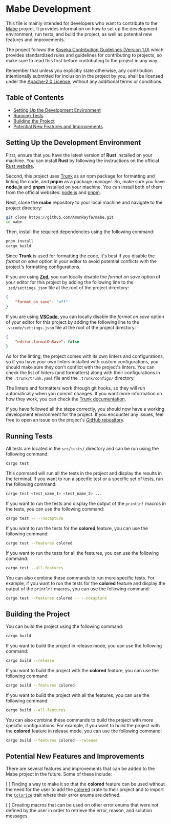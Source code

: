 # Mabe Development

This file is mainly intended for developers who want to contribute to the [Mabe](README.md) project. It provides information on
how to set up the development environment, run tests, and build the project, as well as potential new features and improvements.

The project follows the [Koseka Contribution Guidelines (Version 1.0)](https://koseka.org/contribution-guidelines/1.0) which
provides standardized rules and guidelines for contributing to projects, so make sure to read this first before contributing to
the project in any way.

Remember that unless you explicitly state otherwise, any contribution intentionally submitted for inclusion in the project by
you, shall be licensed under the [Apache-2.0 License](LICENSE), without any additional terms or conditions.

## Table of Contents

- [Setting Up the Development Environment](#setting-up-the-development-environment)
- [Running Tests](#running-tests)
- [Building the Project](#building-the-project)
- [Potential New Features and Improvements](#potential-new-features-and-improvements)

## Setting Up the Development Environment

First, ensure that you have the latest version of **Rust** installed on your machine. You can install **Rust** by following the
instructions on the official [Rust website](https://www.rust-lang.org/tools/install).

Second, this project uses [Trunk](https://www.trunk.io) as an npm package for formatting and linting the code, and **pnpm** as a
package manager. So, make sure you have **node.js** and **pnpm** installed on your machine. You can install both of them from
the official websites: [node.js](https://nodejs.org) and [pnpm](https://pnpm.io/installation).

Next, clone the **mabe** repository to your local machine and navigate to the project directory:

```sh
git clone https://github.com/AmonRayfa/mabe.git
cd mabe
```

Then, install the required dependencies using the following command:

```sh
pnpm install
cargo build
```

Since **Trunk** is used for formatting the code, it's best if you disable the _format on save_ option in your editor to avoid
potential conflicts with the project's formatting configurations.

If you are using [**Zed**](https://zed.dev), you can locally disable the _format on save_ option of your editor for this project
by adding the following line to the `.zed/settings.json` file at the root of the project directory:

```json
{
	"format_on_save": "off"
}
```

If you are using [**VSCode**](https://code.visualstudio.com), you can locally disable the _format on save_ option of your editor
for this project by adding the following line to the `.vscode/settings.json` file at the root of the project directory:

```json
{
	"editor.formatOnSave": false
}
```

As for the linting, the project comes with its own linters and configurations, so if you have your own linters installed with
custom configurations, you should make sure they don't conflict with the project's linters. You can check the list of linters
(and formatters) along with their configurations in the `.trunk/trunk.yaml` file and the `.trunk/configs/` directory.

The linters and formatters work through git hooks, so they will run automatically when you commit changes. If you want more
information on how they work, you can check the [Trunk documentation](https://docs.trunk.io).

If you have followed all the steps correctly, you should now have a working development environment for the project. If you
encounter any issues, feel free to open an issue on the project's [GitHub repository](https://github.com/AmonRayfa/mabe/issues).

## Running Tests

All tests are located in the `src/tests/` directory and can be run using the following command:

```sh
cargo test
```

This command will run all the tests in the project and display the results in the terminal. If you want to run a specific test
or a specific set of tests, run the following command:

```sh
cargo test <test_name_1> <test_name_2> ...
```

If you want to run the tests and display the output of the `println!` macros in the tests, you can use the following command:

```sh
cargo test -- --nocapture
```

If you want to run the tests for the **colored** feature, you can use the following command:

```sh
cargo test --features colored
```

If you want to run the tests for all the features, you can use the following command:

```sh
cargo test --all-features
```

You can also combine these commands to run more specific tests. For example, if you want to run the tests for the **colored**
feature and display the output of the `println!` macros, you can use the following command:

```sh
cargo test --features colored -- --nocapture
```

## Building the Project

You can build the project using the following command:

```sh
cargo build
```

If you want to build the project in release mode, you can use the following command:

```sh
cargo build --release
```

If you want to build the project with the **colored** feature, you can use the following command:

```sh
cargo build --features colored
```

If you want to build the project with all the features, you can use the following command:

```sh
cargo build --all-features
```

You can also combine these commands to build the project with more specific configurations. For example, if you want to build
the project with the **colored** feature in release mode, you can use the following command:

```sh
cargo build --features colored --release
```

## Potential New Features and Improvements

There are several features and improvements that can be added to the Mabe project in the future. Some of these include:

[ ] Finding a way to make it so that the **colored** feature can be used without the need for the user to add the [colored](https://crates.io/crates/colored)
crate to their project and to import the [`Colorize`](https://docs.rs/colored/2.1.0/colored/trait.Colorize.html) trait where their
error enums are defined.

[ ] Creating macros that can be used on other error enums that were not defined by the user in order to retrieve the error, reason,
and solution messages.

